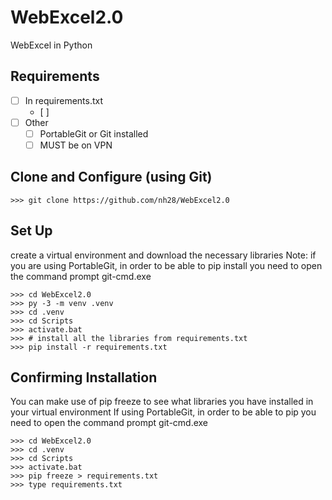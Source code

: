 # WebExcel2.0
WebExcel in Python

## Requirements

- [ ] In requirements.txt
    - [ ] 
- [ ] Other
    - [ ] PortableGit or Git installed
    - [ ] MUST be on VPN

## Clone and Configure (using Git)

```
>>> git clone https://github.com/nh28/WebExcel2.0
```

## Set Up

create a virtual environment and download the necessary libraries
Note: if you are using PortableGit, in order to be able to pip install you need to open the command prompt git-cmd.exe

```
>>> cd WebExcel2.0
>>> py -3 -m venv .venv
>>> cd .venv
>>> cd Scripts
>>> activate.bat
>>> # install all the libraries from requirements.txt
>>> pip install -r requirements.txt

```

## Confirming Installation
You can make use of pip freeze to see what libraries you have installed in your virtual environment
If using PortableGit, in order to be able to pip you need to open the command prompt git-cmd.exe

```
>>> cd WebExcel2.0
>>> cd .venv
>>> cd Scripts
>>> activate.bat
>>> pip freeze > requirements.txt
>>> type requirements.txt
```



